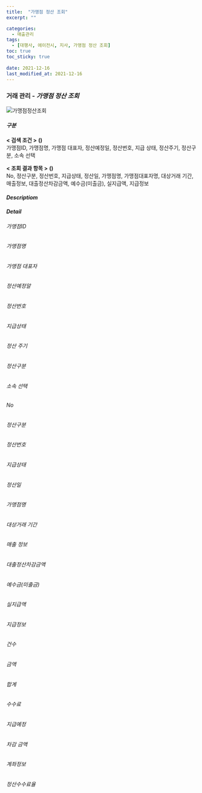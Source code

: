 ```yaml
---
title:  "가맹점 정산 조회"
excerpt: ""

categories:
  - 매출관리
tags:
  - [대행사, 에이전시, 지사, 가맹점 정산 조회]
toc: true
toc_sticky: true
 
date: 2021-12-16
last_modified_at: 2021-12-16
---
```

### 거래 관리 - *가맹점 정산 조회*
![가맹점정산조회]()

#### *구분* <br>
**< 검색 조건 >** **()**
<br>가맹점ID, 가맹점명, 가맹점 대표자, 정산예정일, 정산번호, 지급 상태, 정산주기, 정산구분, 소속 선택

**< 조회 결과 항목 >** **()**
<br>No, 정산구분, 정산번호, 지급상태, 정산일, 가맹점명, 가맹점대표자명, 대상거래 기간, 매출정보, 대출정산차감금액, 예수금(미출금), 실지급액, 지급정보

#### *Descriptiom*

#### *Detail*

###### 가맹점ID
###### 가맹점명
###### 가맹점 대표자
###### 정산예정알
###### 정산번호
###### 지급상태
###### 정산 주기
###### 정산구분
###### 소속 선택

###### No
###### 정산구분
###### 정산번호
###### 지급상태
###### 정산일
###### 가맹점명
###### 대상거래 기간
###### 매출 정보
###### 대출정산차감금액
###### 예수금(미출금)
###### 실지급액
###### 지급정보
###### 건수
###### 금액
###### 합계
###### 수수료
###### 지급예정
###### 차감 금액
###### 계좌정보
###### 정산수수료율